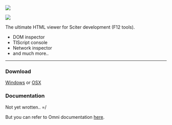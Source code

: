 ![](https://raw.githubusercontent.com/MISoftware/Omni/master/screen.png)

![](https://raw.githubusercontent.com/MISoftware/Omni/master/screen2.png)

The ultimate HTML viewer for Sciter development (F12 tools).
- DOM inspector
- TIScript console
- Network inspector
- and much more..

---

### Download

[Windows](http://misoftware.com.br/Download/App/OmniWin) or [OSX](http://misoftware.com.br/Download/App/OmniOSX)

### Documentation

Not yet wrotten.. =/

But you can refer to Omni documentation [here](https://docs.google.com/presentation/d/1o0YBm2lcglMON9DlHJLxPMw67bR5e8Iy52th0m0AYro/edit?usp=sharing).